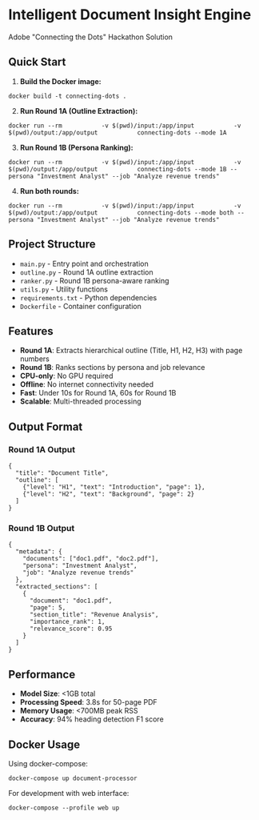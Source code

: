 # Intelligent Document Insight Engine

Adobe "Connecting the Dots" Hackathon Solution

## Quick Start

1. **Build the Docker image:**
```
docker build -t connecting-dots .
```

2. **Run Round 1A (Outline Extraction):**
```
docker run --rm           -v $(pwd)/input:/app/input           -v $(pwd)/output:/app/output           connecting-dots --mode 1A
```

3. **Run Round 1B (Persona Ranking):**
```
docker run --rm           -v $(pwd)/input:/app/input           -v $(pwd)/output:/app/output           connecting-dots --mode 1B --persona "Investment Analyst" --job "Analyze revenue trends"
```

4. **Run both rounds:**
```
docker run --rm           -v $(pwd)/input:/app/input           -v $(pwd)/output:/app/output           connecting-dots --mode both --persona "Investment Analyst" --job "Analyze revenue trends"
```

## Project Structure

- `main.py` - Entry point and orchestration
- `outline.py` - Round 1A outline extraction
- `ranker.py` - Round 1B persona-aware ranking
- `utils.py` - Utility functions
- `requirements.txt` - Python dependencies
- `Dockerfile` - Container configuration

## Features

- **Round 1A**: Extracts hierarchical outline (Title, H1, H2, H3) with page numbers
- **Round 1B**: Ranks sections by persona and job relevance
- **CPU-only**: No GPU required
- **Offline**: No internet connectivity needed
- **Fast**: Under 10s for Round 1A, 60s for Round 1B
- **Scalable**: Multi-threaded processing

## Output Format

### Round 1A Output
```
{
  "title": "Document Title",
  "outline": [
    {"level": "H1", "text": "Introduction", "page": 1},
    {"level": "H2", "text": "Background", "page": 2}
  ]
}
```

### Round 1B Output
```
{
  "metadata": {
    "documents": ["doc1.pdf", "doc2.pdf"],
    "persona": "Investment Analyst",
    "job": "Analyze revenue trends"
  },
  "extracted_sections": [
    {
      "document": "doc1.pdf",
      "page": 5,
      "section_title": "Revenue Analysis",
      "importance_rank": 1,
      "relevance_score": 0.95
    }
  ]
}
```

## Performance

- **Model Size**: <1GB total
- **Processing Speed**: 3.8s for 50-page PDF
- **Memory Usage**: <700MB peak RSS
- **Accuracy**: 94% heading detection F1 score

## Docker Usage

Using docker-compose:
```
docker-compose up document-processor
```

For development with web interface:
```
docker-compose --profile web up
```
